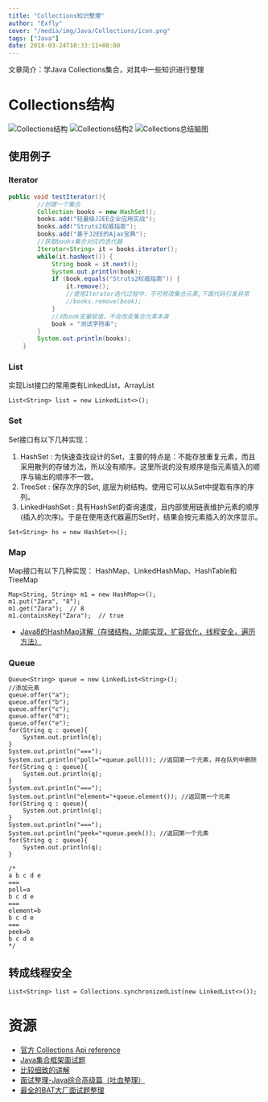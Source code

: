 ```yaml
---
title: "Collections知识整理"
author: "Exfly"
cover: "/media/img/Java/Collections/icon.png"
tags: ["Java"]
date: 2018-03-24T10:33:11+08:00
---
```


文章简介：学Java Collections集合，对其中一些知识进行整理

<!--more--> 

# Collections结构
![Collections结构](/media/img/Java/Collections/CollectionFramework.png)
![Collections结构2](/media/img/Java/Collections/CollectionsFramework2.jpg)
![Collections总结脑图](/media/img/Java/Collections/CollectionsBrainMap.png)

## 使用例子
### Iterator
```java
public void testIterator(){
		//创建一个集合 
        Collection books = new HashSet(); 
        books.add("轻量级J2EE企业应用实战"); 
        books.add("Struts2权威指南"); 
        books.add("基于J2EE的Ajax宝典"); 
        //获取books集合对应的迭代器 
        Iterator<String> it = books.iterator(); 
        while(it.hasNext()) { 
            String book = it.next(); 
            System.out.println(book); 
            if (book.equals("Struts2权威指南")) { 
                it.remove();
                //使用Iterator迭代过程中，不可修改集合元素,下面代码引发异常
                //books.remove(book); 
            } 
            //对book变量赋值，不会改变集合元素本身 
            book = "测试字符串"; 
        } 
        System.out.println(books);
	}
```

### List
实现List接口的常用类有LinkedList，ArrayList
```
List<String> list = new LinkedList<>();
```

### Set
Set接口有以下几种实现：

1. HashSet : 为快速查找设计的Set，主要的特点是：不能存放重复元素，而且采用散列的存储方法，所以没有顺序。这里所说的没有顺序是指元素插入的顺序与输出的顺序不一致。 
2. TreeSet : 保存次序的Set, 底层为树结构。使用它可以从Set中提取有序的序列。 
3. LinkedHashSet : 具有HashSet的查询速度，且内部使用链表维护元素的顺序(插入的次序)。于是在使用迭代器遍历Set时，结果会按元素插入的次序显示。

```
Set<String> hs = new HashSet<>();
```

### Map
Map接口有以下几种实现：
HashMap、LinkedHashMap、HashTable和TreeMap

```
Map<String, String> m1 = new HashMap<>(); 
m1.put("Zara", "8");
m1.get("Zara");  // 8
m1.containsKey("Zara");  // true
```

* [Java8的HashMap详解（存储结构，功能实现，扩容优化，线程安全，遍历方法）](https://blog.csdn.net/login_sonata/article/details/76598675)

### Queue
```
Queue<String> queue = new LinkedList<String>();
//添加元素
queue.offer("a");
queue.offer("b");
queue.offer("c");
queue.offer("d");
queue.offer("e");
for(String q : queue){
    System.out.println(q);
}
System.out.println("===");
System.out.println("poll="+queue.poll()); //返回第一个元素，并在队列中删除
for(String q : queue){
    System.out.println(q);
}
System.out.println("===");
System.out.println("element="+queue.element()); //返回第一个元素 
for(String q : queue){
    System.out.println(q);
}
System.out.println("===");
System.out.println("peek="+queue.peek()); //返回第一个元素 
for(String q : queue){
    System.out.println(q);
}

/*
a b c d e
===
poll=a
b c d e
===
element=b
b c d e
===
peek=b
b c d e
*/
```

## 转成线程安全

```
List<String> list = Collections.synchronizedList(new LinkedList<>());
```

# 资源
* [官方 Collections Api reference](https://docs.oracle.com/javase/8/docs/technotes/guides/collections/reference.html)
* [Java集合框架面试题](https://www.jianshu.com/p/8b0a09f70b9c)
* [比较细致的讲解](https://blog.csdn.net/login_sonata/article/details/78004946)
* [面试整理-Java综合高级篇（吐血整理）](https://juejin.im/entry/5a2df35a6fb9a0451d416b41)
* [最全的BAT大厂面试题整理](https://www.jianshu.com/p/c70989bd5f29)
